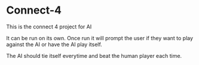 # Connect-4
This is the connect 4 project for AI

It can be run on its own. Once run it will prompt the user if they want to play against the AI or have the AI play itself.

The AI should tie itself everytime and beat the human player each time.
